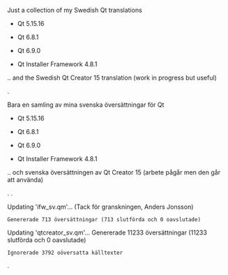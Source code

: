 Just a collection of my Swedish Qt translations


- Qt 5.15.16

- Qt 6.8.1

- Qt 6.9.0

- Qt Installer Framework 4.8.1


.. and the Swedish Qt Creator 15 translation (work in progress but useful)


.


Bara en samling av mina svenska översättningar för Qt

- Qt 5.15.16

- Qt 6.8.1

- Qt 6.9.0

- Qt Installer Framework 4.8.1


.. och svenska översättningen av Qt Creator 15 (arbete pågår men den går att använda)

.
.

Updating 'ifw_sv.qm'... (Tack för granskningen, Anders Jonsson)

    Genererade 713 översättningar (713 slutförda och 0 oavslutade)



Updating 'qtcreator_sv.qm'...
    Genererade 11233 översättningar (11233 slutförda och 0 oavslutade)
    
    Ignorerade 3792 oöversatta källtexter

.

